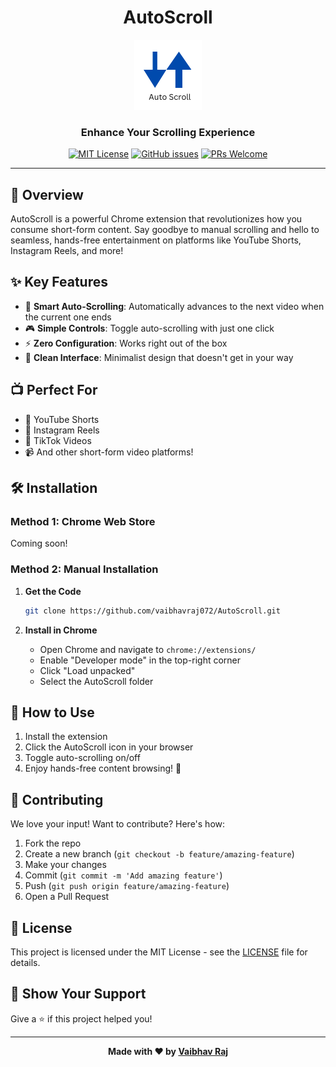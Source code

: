 <div align="center">
  
#  AutoScroll

![AutoScroll Logo](images/icon48.png)

### Enhance Your Scrolling Experience

[![MIT License](https://img.shields.io/badge/License-MIT-blue.svg)](LICENSE)
[![GitHub issues](https://img.shields.io/github/issues/vaibhavraj072/AutoScroll)](.github/ISSUE_TEMPLATE)
[![PRs Welcome](https://img.shields.io/badge/PRs-welcome-brightgreen.svg)](CONTRIBUTING.md)

</div>

---

## 🚀 Overview

AutoScroll is a powerful Chrome extension that revolutionizes how you consume short-form content. Say goodbye to manual scrolling and hello to seamless, hands-free entertainment on platforms like YouTube Shorts, Instagram Reels, and more!

## ✨ Key Features

- 🎯 **Smart Auto-Scrolling**: Automatically advances to the next video when the current one ends
- 🎮 **Simple Controls**: Toggle auto-scrolling with just one click
- ⚡ **Zero Configuration**: Works right out of the box
- 🎨 **Clean Interface**: Minimalist design that doesn't get in your way

## 📺 Perfect For

- 📱 YouTube Shorts
- 📸 Instagram Reels
- 🎵 TikTok Videos
- 📹 And other short-form video platforms!

## 🛠️ Installation

### Method 1: Chrome Web Store
Coming soon!

### Method 2: Manual Installation

1. **Get the Code**
   ```bash
   git clone https://github.com/vaibhavraj072/AutoScroll.git
   ```

2. **Install in Chrome**
   - Open Chrome and navigate to `chrome://extensions/`
   - Enable "Developer mode" in the top-right corner
   - Click "Load unpacked"
   - Select the AutoScroll folder

## 🎯 How to Use

1. Install the extension
2. Click the AutoScroll icon in your browser
3. Toggle auto-scrolling on/off
4. Enjoy hands-free content browsing! 🎉

## 🤝 Contributing

We love your input! Want to contribute? Here's how:

1. Fork the repo
2. Create a new branch (`git checkout -b feature/amazing-feature`)
3. Make your changes
4. Commit (`git commit -m 'Add amazing feature'`)
5. Push (`git push origin feature/amazing-feature`)
6. Open a Pull Request

## 📝 License

This project is licensed under the MIT License - see the [LICENSE](LICENSE) file for details.

## 🌟 Show Your Support

Give a ⭐️ if this project helped you!

---

<div align="center">

**Made with ❤️ by [Vaibhav Raj](https://github.com/vaibhavraj072)**

</div>
